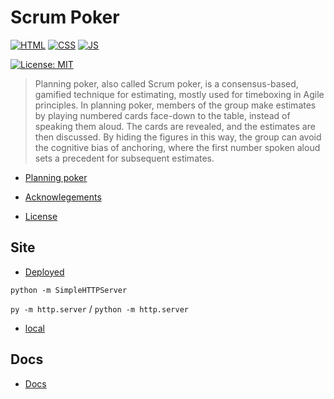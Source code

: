 # Scrum Poker

[![HTML](https://img.shields.io/badge/HTML-E34F26?style=for-the-badge&logo=html5&logoColor=white)](https://developer.mozilla.org/en-US/docs/Learn/Getting_started_with_the_web/HTML_basics)
[![CSS](https://img.shields.io/badge/CSS-1572B6?&style=for-the-badge&logo=css3&logoColor=white)](https://developer.mozilla.org/en-US/docs/Web/CSS)
[![JS](https://img.shields.io/badge/JavaScript-323330?style=for-the-badge&logo=javascript&logoColor=F7DF1E)](https://developer.mozilla.org/en-US/docs/Web/JavaScript)

[![License: MIT](https://img.shields.io/badge/License-MIT-lightgrey.svg)](https://opensource.org/licenses/MIT)

> Planning poker, also called Scrum poker, is a consensus-based, gamified technique for estimating, mostly used for timeboxing in Agile principles. In planning poker, members of the group make estimates by playing numbered cards face-down to the table, instead of speaking them aloud. The cards are revealed, and the estimates are then discussed. By hiding the figures in this way, the group can avoid the cognitive bias of anchoring, where the first number spoken aloud sets a precedent for subsequent estimates.

- [Planning poker](https://en.wikipedia.org/wiki/Planning_poker)

- [Acknowlegements](ACKNOWLEDGEMENTS.md)
- [License](LICENSE)

## Site

- [Deployed](https://alex-hedley.github.io/picker-wheel)

`python -m SimpleHTTPServer`

`py -m http.server` / `python -m http.server`

- [local](http://localhost:8000/)

## Docs

- [Docs](docs/README.md)
